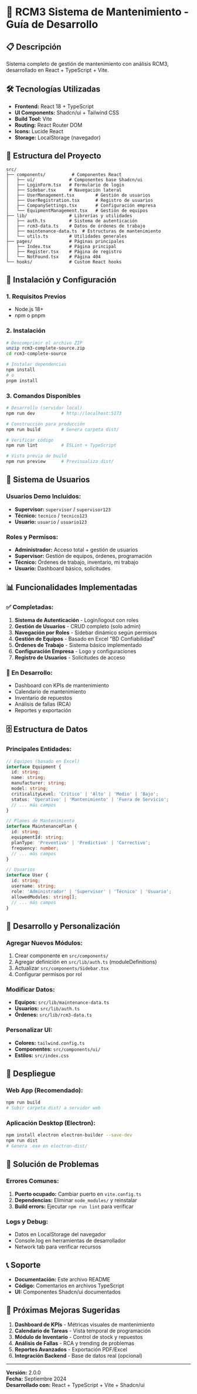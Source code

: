 # 🚀 RCM3 Sistema de Mantenimiento - Guía de Desarrollo

## 📋 Descripción
Sistema completo de gestión de mantenimiento con análisis RCM3, desarrollado en React + TypeScript + Vite.

## 🛠️ Tecnologías Utilizadas
- **Frontend:** React 18 + TypeScript
- **UI Components:** Shadcn/ui + Tailwind CSS
- **Build Tool:** Vite
- **Routing:** React Router DOM
- **Icons:** Lucide React
- **Storage:** LocalStorage (navegador)

## 📁 Estructura del Proyecto
```
src/
├── components/          # Componentes React
│   ├── ui/             # Componentes base Shadcn/ui
│   ├── LoginForm.tsx   # Formulario de login
│   ├── Sidebar.tsx     # Navegación lateral
│   ├── UserManagement.tsx        # Gestión de usuarios
│   ├── UserRegistration.tsx      # Registro de usuarios
│   ├── CompanySettings.tsx       # Configuración empresa
│   └── EquipmentManagement.tsx   # Gestión de equipos
├── lib/                # Librerías y utilidades
│   ├── auth.ts         # Sistema de autenticación
│   ├── rcm3-data.ts    # Datos de órdenes de trabajo
│   ├── maintenance-data.ts  # Estructuras de mantenimiento
│   └── utils.ts        # Utilidades generales
├── pages/              # Páginas principales
│   ├── Index.tsx       # Página principal
│   ├── Register.tsx    # Página de registro
│   └── NotFound.tsx    # Página 404
└── hooks/              # Custom React hooks
```

## 🚀 Instalación y Configuración

### 1. Requisitos Previos
- Node.js 18+ 
- npm o pnpm

### 2. Instalación
```bash
# Descomprimir el archivo ZIP
unzip rcm3-complete-source.zip
cd rcm3-complete-source

# Instalar dependencias
npm install
# o
pnpm install
```

### 3. Comandos Disponibles
```bash
# Desarrollo (servidor local)
npm run dev          # http://localhost:5173

# Construcción para producción
npm run build        # Genera carpeta dist/

# Verificar código
npm run lint         # ESLint + TypeScript

# Vista previa de build
npm run preview      # Previsualiza dist/
```

## 👥 Sistema de Usuarios

### Usuarios Demo Incluidos:
- **Supervisor:** `supervisor` / `supervisor123`
- **Técnico:** `tecnico` / `tecnico123`
- **Usuario:** `usuario` / `usuario123`

### Roles y Permisos:
- **Administrador:** Acceso total + gestión de usuarios
- **Supervisor:** Gestión de equipos, órdenes, programación
- **Técnico:** Órdenes de trabajo, inventario, mi trabajo
- **Usuario:** Dashboard básico, solicitudes

## 📊 Funcionalidades Implementadas

### ✅ Completadas:
1. **Sistema de Autenticación** - Login/logout con roles
2. **Gestión de Usuarios** - CRUD completo (solo admin)
3. **Navegación por Roles** - Sidebar dinámico según permisos
4. **Gestión de Equipos** - Basado en Excel "BD Confiabilidad"
5. **Órdenes de Trabajo** - Sistema básico implementado
6. **Configuración Empresa** - Logo y configuraciones
7. **Registro de Usuarios** - Solicitudes de acceso

### 🔄 En Desarrollo:
- Dashboard con KPIs de mantenimiento
- Calendario de mantenimiento
- Inventario de repuestos
- Análisis de fallas (RCA)
- Reportes y exportación

## 🗄️ Estructura de Datos

### Principales Entidades:
```typescript
// Equipos (basado en Excel)
interface Equipment {
  id: string;
  name: string;
  manufacturer: string;
  model: string;
  criticalityLevel: 'Crítico' | 'Alto' | 'Medio' | 'Bajo';
  status: 'Operativo' | 'Mantenimiento' | 'Fuera de Servicio';
  // ... más campos
}

// Planes de Mantenimiento
interface MaintenancePlan {
  id: string;
  equipmentId: string;
  planType: 'Preventivo' | 'Predictivo' | 'Correctivo';
  frequency: number;
  // ... más campos
}

// Usuarios
interface User {
  id: string;
  username: string;
  role: 'Administrador' | 'Supervisor' | 'Técnico' | 'Usuario';
  allowedModules: string[];
  // ... más campos
}
```

## 🔧 Desarrollo y Personalización

### Agregar Nuevos Módulos:
1. Crear componente en `src/components/`
2. Agregar definición en `src/lib/auth.ts` (moduleDefinitions)
3. Actualizar `src/components/Sidebar.tsx`
4. Configurar permisos por rol

### Modificar Datos:
- **Equipos:** `src/lib/maintenance-data.ts`
- **Usuarios:** `src/lib/auth.ts`
- **Órdenes:** `src/lib/rcm3-data.ts`

### Personalizar UI:
- **Colores:** `tailwind.config.ts`
- **Componentes:** `src/components/ui/`
- **Estilos:** `src/index.css`

## 📱 Despliegue

### Web App (Recomendado):
```bash
npm run build
# Subir carpeta dist/ a servidor web
```

### Aplicación Desktop (Electron):
```bash
npm install electron electron-builder --save-dev
npm run dist
# Genera .exe en electron-dist/
```

## 🐛 Solución de Problemas

### Errores Comunes:
1. **Puerto ocupado:** Cambiar puerto en `vite.config.ts`
2. **Dependencias:** Eliminar `node_modules/` y reinstalar
3. **Build errors:** Ejecutar `npm run lint` para verificar

### Logs y Debug:
- Datos en LocalStorage del navegador
- Console.log en herramientas de desarrollador
- Network tab para verificar recursos

## 📞 Soporte
- **Documentación:** Este archivo README
- **Código:** Comentarios en archivos TypeScript
- **UI:** Componentes Shadcn/ui documentados

## 🔄 Próximas Mejoras Sugeridas
1. **Dashboard de KPIs** - Métricas visuales de mantenimiento
2. **Calendario de Tareas** - Vista temporal de programación
3. **Módulo de Inventario** - Control de stock y repuestos
4. **Análisis de Fallas** - RCA y trending de problemas
5. **Reportes Avanzados** - Exportación PDF/Excel
6. **Integración Backend** - Base de datos real (opcional)

---
**Versión:** 2.0.0  
**Fecha:** Septiembre 2024  
**Desarrollado con:** React + TypeScript + Vite + Shadcn/ui